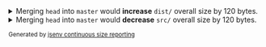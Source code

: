 <details>
  <summary>Merging <code>head</code> into <code>master</code> would <b>increase</b> <code>dist/</code> overall size by 120 bytes.</summary>

| file        | size on `base` | size on `head`    | effect     |
| ----------- | -------------- | ----------------- | ---------- |
| bar.js      | 100 bytes      | 0 bytes (removed) | -100 bytes |
| foo.js      | 0 bytes        | 120 bytes (added) | +120 bytes |
| hello.js    | 167 bytes      | 187 bytes         | +20 bytes  |
| whatever.js | 0 bytes        | 80 bytes (added)  | +80 bytes  |

</details>

<details>
  <summary>Merging <code>head</code> into <code>master</code> would <b>decrease</b> <code>src/</code> overall size by 120 bytes.</summary>

| file        | size on `base` | size on `head`    | effect     |
| ----------- | -------------- | ----------------- | ---------- |
| bar.js      | 100 bytes      | 0 bytes (removed) | -100 bytes |
| foo.js      | 0 bytes        | 120 bytes (added) | +120 bytes |
| hello.js    | 167 bytes      | 187 bytes         | +20 bytes  |
| whatever.js | 0 bytes        | 80 bytes (added)  | +80 bytes  |

</details>

<sub>Generated by [jsenv continuous size reporting](https://github.com/jsenv/jsenv-continuous-size-reporting)</sub>
